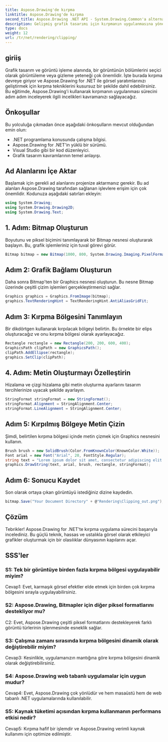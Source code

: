 ```yaml
---
title: Aspose.Drawing'de kırpma
linktitle: Aspose.Drawing'de kırpma
second_title: Aspose.Drawing .NET API - System.Drawing.Common'a alternatif
description: Gelişmiş grafik tasarımı için kırpmanın uygulanmasına yönelik bu adım adım eğitimle Aspose.Drawing for .NET'in gücünü keşfedin.
type: docs
weight: 12
url: /tr/net/rendering/clipping/
---
```

## giriiş

Grafik tasarım ve görüntü işleme alanında, bir görüntünün bölümlerini seçici olarak görüntüleme veya gizleme yeteneği çok önemlidir. İşte burada kırpma devreye giriyor ve Aspose.Drawing for .NET ile görsel yaratımlarınızı geliştirmek için kırpma tekniklerini kusursuz bir şekilde dahil edebilirsiniz. Bu eğitimde, Aspose.Drawing'i kullanarak kırpmanın uygulanması sürecini adım adım inceleyerek ilgili incelikleri kavramanızı sağlayacağız.

## Önkoşullar

Bu yolculuğa çıkmadan önce aşağıdaki önkoşulların mevcut olduğundan emin olun:

- .NET programlama konusunda çalışma bilgisi.
- Aspose.Drawing for .NET'in yüklü bir sürümü.
- Visual Studio gibi bir kod düzenleyici.
- Grafik tasarım kavramlarının temel anlayışı.

## Ad Alanlarını İçe Aktar

Başlamak için gerekli ad alanlarını projenize aktarmanız gerekir. Bu ad alanları Aspose.Drawing tarafından sağlanan işlevlere erişim için çok önemlidir. Kodunuza aşağıdaki satırları ekleyin:

```csharp
using System.Drawing;
using System.Drawing.Drawing2D;
using System.Drawing.Text;
```

## 1. Adım: Bitmap Oluşturun

Boyutunu ve piksel biçimini tanımlayarak bir Bitmap nesnesi oluşturarak başlayın. Bu, grafik işlemleriniz için tuval görevi görür. 

```csharp
Bitmap bitmap = new Bitmap(1000, 800, System.Drawing.Imaging.PixelFormat.Format32bppPArgb);
```

## Adım 2: Grafik Bağlamı Oluşturun

Daha sonra Bitmap'ten bir Graphics nesnesi oluşturun. Bu nesne Bitmap üzerinde çeşitli çizim işlemleri gerçekleştirmenizi sağlar.

```csharp
Graphics graphics = Graphics.FromImage(bitmap);
graphics.TextRenderingHint = TextRenderingHint.AntiAliasGridFit;
```

## Adım 3: Kırpma Bölgesini Tanımlayın

Bir dikdörtgen kullanarak kırpılacak bölgeyi belirtin. Bu örnekte bir elips oluşturacağız ve onu kırpma bölgesi olarak ayarlayacağız.

```csharp
Rectangle rectangle = new Rectangle(200, 200, 600, 400);
GraphicsPath clipPath = new GraphicsPath();
clipPath.AddEllipse(rectangle);
graphics.SetClip(clipPath);
```

## 4. Adım: Metin Oluşturmayı Özelleştirin

Hizalama ve çizgi hizalama gibi metin oluşturma ayarlarını tasarım tercihlerinize uyacak şekilde ayarlayın.

```csharp
StringFormat stringFormat = new StringFormat();
stringFormat.Alignment = StringAlignment.Center;
stringFormat.LineAlignment = StringAlignment.Center;
```

## Adım 5: Kırpılmış Bölgeye Metin Çizin

Şimdi, belirtilen kırpma bölgesi içinde metin çizmek için Graphics nesnesini kullanın.

```csharp
Brush brush = new SolidBrush(Color.FromKnownColor(KnownColor.White));
Font arial = new Font("Arial", 20, FontStyle.Regular);
string text = "Lorem ipsum dolor sit amet, consectetur adipiscing elit. ..."; // (Metin kısa olması için kısaltılmıştır)
graphics.DrawString(text, arial, brush, rectangle, stringFormat);
```

## Adım 6: Sonucu Kaydet

Son olarak ortaya çıkan görüntüyü istediğiniz dizine kaydedin.

```csharp
bitmap.Save("Your Document Directory" + @"Rendering\Clipping_out.png");
```

## Çözüm

Tebrikler! Aspose.Drawing for .NET'te kırpma uygulama sürecini başarıyla incelediniz. Bu güçlü teknik, hassas ve ustalıkla görsel olarak etkileyici grafikler oluşturmak için bir olasılıklar dünyasının kapılarını açar.

## SSS'ler

### S1: Tek bir görüntüye birden fazla kırpma bölgesi uygulayabilir miyim?

Cevap1: Evet, karmaşık görsel efektler elde etmek için birden çok kırpma bölgesini sırayla uygulayabilirsiniz.

### S2: Aspose.Drawing, Bitmapler için diğer piksel formatlarını destekliyor mu?

C2: Evet, Aspose.Drawing çeşitli piksel formatlarını destekleyerek farklı görüntü türlerinin işlenmesinde esneklik sağlar.

### S3: Çalışma zamanı sırasında kırpma bölgesini dinamik olarak değiştirebilir miyim?

Cevap3: Kesinlikle, uygulamanızın mantığına göre kırpma bölgesini dinamik olarak değiştirebilirsiniz.

### S4: Aspose.Drawing web tabanlı uygulamalar için uygun mudur?

Cevap4: Evet, Aspose.Drawing çok yönlüdür ve hem masaüstü hem de web tabanlı .NET uygulamalarında kullanılabilir.

### S5: Kaynak tüketimi açısından kırpma kullanmanın performans etkisi nedir?

Cevap5: Kırpma hafif bir işlemdir ve Aspose.Drawing verimli kaynak kullanımı için optimize edilmiştir.